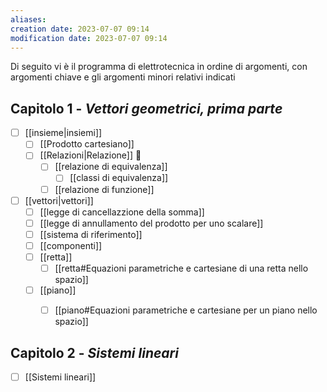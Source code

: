```yaml
---
aliases: 
creation date: 2023-07-07 09:14
modification date: 2023-07-07 09:14
---
```

Di seguito vi è il programma di elettrotecnica in ordine di argomenti, con argomenti chiave e gli argomenti minori relativi indicati

## Capitolo 1 - *Vettori geometrici, prima parte*
- [ ] [[insieme|insiemi]]
	- [ ] [[Prodotto cartesiano]]
	- [ ] [[Relazioni|Relazione]]  
		- [ ] [[relazione di equivalenza]]
			- [ ] [[classi di equivalenza]]
		- [ ] [[relazione di funzione]]
- [ ] [[vettori|vettori]]
	- [ ] [[legge di cancellazzione della somma]]
	- [ ] [[legge di annullamento del prodotto per uno scalare]] 
	- [ ] [[sistema di riferimento]] 
	- [ ] [[componenti]]
	- [ ] [[retta]] 
		- [ ] [[retta#Equazioni parametriche e cartesiane di una retta nello spazio]]
	- [ ] [[piano]]
		- [ ] [[piano#Equazioni parametriche e cartesiane per un piano nello spazio]]


## Capitolo 2 - *Sistemi lineari*
- [ ] [[Sistemi lineari]] 